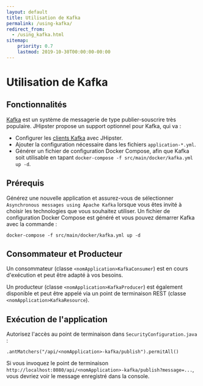 ```yaml
---
layout: default
title: Utilisation de Kafka
permalink: /using-kafka/
redirect_from:
  - /using_kafka.html
sitemap:
    priority: 0.7
    lastmod: 2019-10-30T00:00:00-00:00
---
```


# <i class="fa fa-envelope"></i> Utilisation de Kafka

## Fonctionnalités

[Kafka](http://kafka.apache.org/) est un système de messagerie de type publier-souscrire très populaire. JHipster propose un support optionnel pour Kafka, qui va :

- Configurer les [clients Kafka](https://docs.confluent.io/5.3.1/clients/consumer.html#java-client) avec JHipster.
- Ajouter la configuration nécessaire dans les fichiers `application-*.yml`.
- Générer un fichier de configuration Docker Compose, afin que Kafka soit utilisable en tapant `docker-compose -f src/main/docker/kafka.yml up -d`.

## Prérequis

Générez une nouvelle application et assurez-vous de sélectionner `Asynchronous messages using Apache Kafka` lorsque vous êtes invité à choisir les technologies que vous souhaitez utiliser. Un fichier de configuration Docker Compose est généré et vous pouvez démarrer Kafka avec la commande :

`docker-compose -f src/main/docker/kafka.yml up -d`

## Consommateur et Producteur

Un consommateur (classe `<nomApplication>KafkaConsumer`) est en cours d'exécution et peut être adapté à vos besoins.

Un producteur (classe `<nomApplication>KafkaProducer`) est également disponible et peut être appelé via un point de terminaison REST (classe `<nomApplication>KafkaResource`).

## Exécution de l'application

Autorisez l'accès au point de terminaison dans `SecurityConfiguration.java` :

`.antMatchers("/api/<nomApplication>-kafka/publish").permitAll()`

Si vous invoquez le point de terminaison `http://localhost:8080/api/<nomApplication>-kafka/publish?message=...`, vous devriez voir le message enregistré dans la console.
